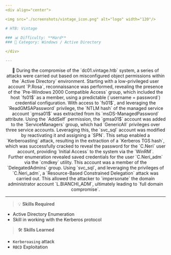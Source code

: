 ```yaml
---
<div align="center">

<img src="./screenshots/vintage_icon.png" alt="logo" width="120"/>

# HTB: Vintage

### 📊 Difficulty: **Hard**
### 📁 Category: Windows / Active Directory

</div>

---
```


<div style="text-align: center">
🔎 During the compromise of the `dc01.vintage.htb` system, a series of attacks were carried out based on misconfigured object permissions within the `Active Directory` environment. Starting with a low-privileged user account `P.Rosa`, reconnaissance was performed, revealing the presence of the `Pre-Windows 2000 Compatible Access` group, which included the host `fs01$` as a member, using a predictable (`username = password`) credential configuration. With access to `fs01$`, and leveraging the `ReadGMSAPassword` privilege, the `NTLM hash` of the managed service account `gmsa01$` was extracted from its `msDS-ManagedPassword` attribute. Using the `AddSelf` permission, the `gmsa01$` account was added to the `ServiceManagers` group, which had `GenericAll` privileges over three service accounts. Leveraging this, the `svc_sql` account was modified by reactivating it and assigning a `SPN`. This setup enabled a `Kerberoasting` attack, resulting in the extraction of a `Kerberos TGS hash`, which was successfully cracked to reveal the password for the `C.Neri` user account, providing `Initial Access` to the system via the `WinRM`.
</div>

<div style="text-align: center">
Further enumeration revealed saved credentials for the user `C.Neri_adm` via the `cmdkey` utility. This account was a member of the `DelegatedAdmins` group. Using `svc_sql`, and leveraging the privileges of `C.Neri_adm`, a `Resource-Based Constrained Delegation` attack was carried out. This allowed the attacker to `impersonate` the domain administrator account `L.BIANCHI_ADM`, ultimately leading to `full domain compromise`.
</div>

---

> 💡 **Skills Required**
- Active Directory Enumeration
- Skill in working with the Kerberos protocol

> 🛠️ **Skills Learned**
- `Kerberoasing` attack
- `RBCD` Exploitation
